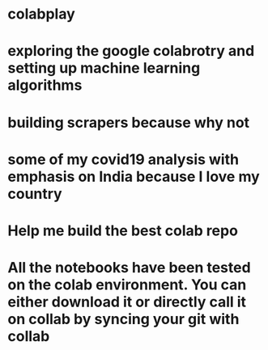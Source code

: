 # colabplay
# exploring the google colabrotry and setting up machine learning algorithms
# building scrapers because why not
# some of my covid19 analysis with emphasis on India because I love my country
# Help me build the best colab repo
# All the notebooks have been tested on the colab environment. You can either download it or directly call it on collab by syncing your git with collab
